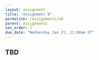 ```yaml
---
layout: assignment
title: "Assignment 0"
permalink: /assignments/a0
parent: Assignments
nav_order: 1
due_date: "Wednesday Jan 31, 11:00am ET"
---
```



## TBD



